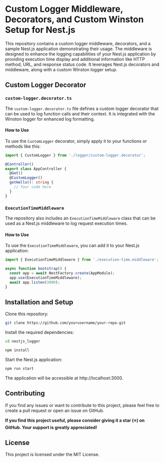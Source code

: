 # Custom Logger Middleware, Decorators, and Custom Winston Setup for Nest.js

This repository contains a custom logger middleware, decorators, and a sample Nest.js application demonstrating their usage. The middleware is designed to enhance the logging capabilities of your Nest.js application by providing execution time display and additional information like HTTP method, URL, and response status code. It leverages Nest.js decorators and middleware, along with a custom Winston logger setup.

## Custom Logger Decorator

### `custom-logger.decorator.ts`

The `custom-logger.decorator.ts` file defines a custom logger decorator that can be used to log function calls and their context. It is integrated with the Winston logger for enhanced log formatting.

#### How to Use

To use the `CustomLogger` decorator, simply apply it to your functions or methods like this:

```typescript
import { CustomLogger } from './logger/custom-logger.decorator';

@Controller()
export class AppController {
  @Get()
  @CustomLogger()
  getHello(): string {
    // Your code here
  }
}

```
### `ExecutionTimeMiddleware`

The repository also includes an `ExecutionTimeMiddleware` class that can be used as a Nest.js middleware to log request execution times.

#### How to Use

To use the `ExecutionTimeMiddleware`, you can add it to your Nest.js application:

```typescript
import { ExecutionTimeMiddleware } from './execution-time.middleware';

async function bootstrap() {
  const app = await NestFactory.create(AppModule);
  app.use(ExecutionTimeMiddleware);
  await app.listen(3000);
}
```
## Installation and Setup
Clone this repository:

```bash
git clone https://github.com/yourusername/your-repo.git
```

Install the required dependencies:

```bash
cd nestjs_logger
```
```bash
npm install
```
Start the Nest.js application:

```bash
npm run start
```

The application will be accessible at http://localhost:3000.


## Contributing
If you find any issues or want to contribute to this project, please feel free to create a pull request or open an issue on GitHub.

**If you find this project useful, please consider giving it a star (⭐) on GitHub. Your support is greatly appreciated!**

## License
This project is licensed under the MIT License.

